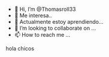 - 👋 Hi, I’m @Thomasroll33
- 👀 Me interesa..
- 🌱 Actualmente estoy aprendiendo...
- 💞️ I’m looking to collaborate on ...
- 📫 How to reach me ...

<!---
Thomasroll33/Thomasroll33 is a ✨ special ✨ repository because its `README.md` (this file) appears on your GitHub profile.
You can click the Preview link to take a look at your changes.
--->
hola chicos
